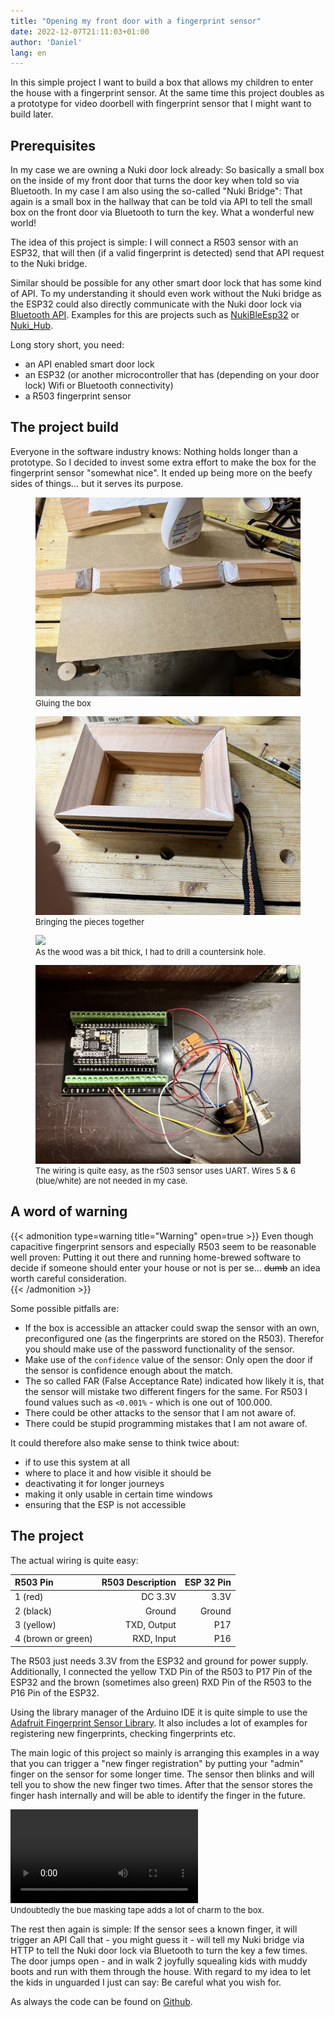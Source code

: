 ```yaml
---
title: "Opening my front door with a fingerprint sensor"
date: 2022-12-07T21:11:03+01:00
author: 'Daniel'
lang: en
---
```


In this simple project I want to build a box that allows my children to enter the house with a fingerprint sensor. At the same time this project doubles as a prototype for video doorbell with fingerprint sensor that I might want to build later.

## Prerequisites
In my case we are owning a Nuki door lock already: So basically a small box on the inside of my front door that turns the door key when told so via Bluetooth. In my case I am also using the so-called "Nuki Bridge": That again is a small box in the hallway that can be told via API to tell the small box on the front door via Bluetooth to turn the key. What a wonderful new world!

The idea of this project is simple: I will connect a R503 sensor with an ESP32, that will then (if a valid fingerprint is detected) send that API request to the Nuki bridge.

Similar should be possible for any other smart door lock that has some kind of API. To my understanding it should even work without the Nuki bridge as the ESP32 could also directly communicate with the Nuki door lock via [Bluetooth API](https://developer.nuki.io/page/nuki-smart-lock-api-2/2). Examples for this are projects such as [NukiBleEsp32](https://github.com/I-Connect/NukiBleEsp32) or [Nuki_Hub](https://github.com/technyon/nuki_hub).

Long story short, you need:
- an API enabled smart door lock
- an ESP32 (or another microcontroller that has (depending on your door lock) Wifi or Bluetooth connectivity)
- a R503 fingerprint sensor

## The project build
Everyone in the software industry knows: Nothing holds longer than a prototype. So I decided to invest some extra effort to make the box for the fingerprint sensor "somewhat nice". It ended up being more on the beefy sides of things… but it serves its purpose.

<div class="gallery-grid">
<figure style="font-size:small;">
  <img src="/images/fingerprint/gluing.jpeg" style="">
  <figcaption>Gluing the box</figcaption>
</figure>

<figure style="font-size:small;">
  <img src="/images/fingerprint/glued.jpeg" style="">
  <figcaption>Bringing the pieces together</figcaption>
</figure>


<figure style="font-size:small;">
  <img src="/images/fingerprint/cover.jpeg" style="">
  <figcaption>As the wood was a bit thick, I had to drill a countersink hole.</figcaption>
</figure>


<figure style="font-size:small;">
  <img src="/images/fingerprint/board.jpeg" style="">
  <figcaption>The wiring is quite easy, as the r503 sensor uses UART. Wires 5 & 6 (blue/white) are not needed in my case.</figcaption>
</figure>
</div>

## A word of warning
{{< admonition type=warning title="Warning" open=true >}}
Even though capacitive fingerprint sensors and especially R503 seem to be reasonable well proven: Putting it out there and running home-brewed software to decide if someone should enter your house or not is per se… ~~dumb~~ an idea worth careful consideration.  
{{< /admonition >}}

Some possible pitfalls are:
- If the box is accessible an attacker could swap the sensor with an own, preconfigured one (as the fingerprints are stored on the R503). Therefor you should make use of the password functionality of the sensor.
- Make use of the `confidence` value of the sensor: Only open the door if the sensor is confidence enough about the match.
- The so called FAR (False Acceptance Rate) indicated how likely it is, that the sensor will mistake two different fingers for the same. For R503 I found values such as `<0.001%` - which is one out of 100.000.
- There could be other attacks to the sensor that I am not aware of.
- There could be stupid programming mistakes that I am not aware of.

It could therefore also make sense to think twice about:
- if to use this system at all
- where to place it and how visible it should be
- deactivating it for longer journeys
- making it only usable in certain time windows
- ensuring that the ESP is not accessible


## The project
The actual wiring is quite easy:

| R503 Pin          | R503 Description | ESP 32 Pin |
|:------------------|-----------------:|-----------:|
| 1 (red)           | DC 3.3V          | 3.3V       |
| 2 (black)         | Ground           | Ground     |
| 3 (yellow)        | TXD, Output      | P17        |
| 4 (brown or green) | RXD, Input       | P16        |


The R503 just needs 3.3V from the ESP32 and ground for power supply. Additionally, I connected the yellow TXD Pin of the R503 to P17 Pin of the ESP32 and the brown (sometimes also green) RXD Pin of the R503 to the P16 Pin of the ESP32.

Using the library manager of the Arduino IDE it is quite simple to use the [Adafruit Fingerprint Sensor Library](https://github.com/adafruit/Adafruit-Fingerprint-Sensor-Library/). It also includes a lot of examples for registering new fingerprints, checking fingerprints etc.

The main logic of this project so mainly is arranging this examples in a way that you can trigger a "new finger registration" by putting your "admin" finger on the sensor for some longer time. The sensor then blinks and will tell you to show the new finger two times. After that the sensor stores the finger hash internally and will be able to identify the finger in the future. 

<figure style="font-size:small;width:640px;margin:auto">
<video width="300" controls>
  <source src="/images/fingerprint/door2.mov" type="video/mp4">
</video>  <figcaption>Undoubtedly the bue masking tape adds a lot of charm to the box.</figcaption>
</figure>


The rest then again is simple: If the sensor sees a known finger, it will trigger an API Call that - you might guess it - will tell my Nuki bridge via HTTP to tell the Nuki door lock via Bluetooth to turn the key a few times. The door jumps open - and in walk 2 joyfully squealing kids with muddy boots and run with them through the house. With regard to my idea to let the kids in unguarded I just can say: Be careful what you wish for.

As always the code can be found on [Github](https://github.com/dnoegel/fingerprint-doorlock).
